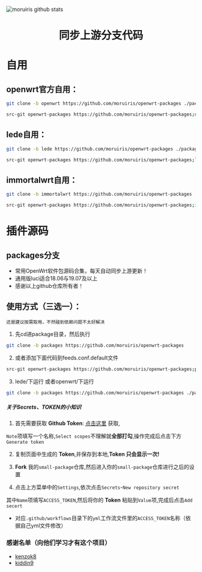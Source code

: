 ![moruiris github stats](https://github-readme-stats.vercel.app/api?username=moruiris&show_icons=true&theme=merko)
<div align="center">
<h1 align="center">同步上游分支代码</h1>
</div>

# 自用
## openwrt官方自用：
```bash
git clone -b openwrt https://github.com/moruiris/openwrt-packages ./package/openwrt-packages
```
```bash
src-git openwrt-packages https://github.com/moruiris/openwrt-packages;openwrt
```
## lede自用：
```bash
git clone -b lede https://github.com/moruiris/openwrt-packages ./package/openwrt-packages
```
```bash
src-git openwrt-packages https://github.com/moruiris/openwrt-packages;lede
```
## immortalwrt自用：
```bash
git clone -b immortalwrt https://github.com/moruiris/openwrt-packages ./package/openwrt-packages
```
```bash
src-git openwrt-packages https://github.com/moruiris/openwrt-packages;immortalwrt
```

# 插件源码
## packages分支
*  常用OpenWrt软件包源码合集，每天自动同步上游更新！
*  通用版luci适合18.06与19.07及以上
*  感谢以上github仓库所有者！
## 使用方式（三选一）：
`还是建议按需取用，不然碰到依赖问题不太好解决`
1. 先cd进package目录，然后执行
```bash
git clone -b packages https://github.com/moruiris/openwrt-packages
```
2. 或者添加下面代码到feeds.conf.default文件
```bash
src-git openwrt-packages https://github.com/moruiris/openwrt-packages;packages
```
3. lede/下运行 或者openwrt/下运行
```bash
git clone -b packages https://github.com/moruiris/openwrt-packages ./package/openwrt-packages
```




##### 关于Secrets、TOKEN的小知识

1. 首先需要获取 **Github Token**: [点击这里](https://github.com/settings/tokens/new) 获取,

 `Note`项填写一个名称,`Select scopes`不理解就**全部打勾**,操作完成后点击下方`Generate token`

2. 复制页面中生成的 **Token**,并保存到本地,**Token 只会显示一次!**

3. **Fork** 我的`small-package`仓库,然后进入你的`small-package`仓库进行之后的设置

4. 点击上方菜单中的`Settings`,依次点击`Secrets`-`New repository secret`

其中`Name`项填写`ACCESS_TOKEN`,然后将你的 **Token** 粘贴到`Value`项,完成后点击`Add secert`

* 对应`.github/workflows`目录下的`yml`工作流文件里的`ACCESS_TOKEN`名称（依据自己yml文件修改）



### 感谢名单（向他们学习才有这个项目）
- [kenzok8](https://github.com/kenzok8/small-package)
- [kiddin9](https://github.com/kiddin9/openwrt-packages)
